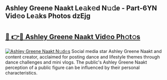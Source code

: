 ## Ashley Greene Naakt Le𝚊k𝚎d N𝚞𝚍e - Part-6YN Vid𝚎o Le𝚊ks Photos dzEjg

# <h2><a href="http://fb252a.evod.top/?m=Ashley+Greene+Naakt">🔗 👉🔴 Ashley Greene Naakt Vid𝚎o Ph𝚘t𝚘s</a></h2>

[![Ashley Greene Naakt N𝚞d𝚎s](https://i.imgur.com/8V9OHl7.gif)](http://fb252a.evod.top/?m=Ashley+Greene+Naakt)
Social media star Ashley Greene Naakt and content creator, acclaimed for posting dance and lifestyle themes through dance challenges and mini vlogs. The public's Ashley Greene Naakt perception of a public figure can be influenced by their personal characteristics. 
